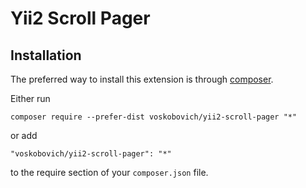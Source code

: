 Yii2 Scroll Pager
================================

Installation
------------

The preferred way to install this extension is through [composer](http://getcomposer.org/download/).

Either run

```
composer require --prefer-dist voskobovich/yii2-scroll-pager "*"
```

or add

```
"voskobovich/yii2-scroll-pager": "*"
```

to the require section of your `composer.json` file.